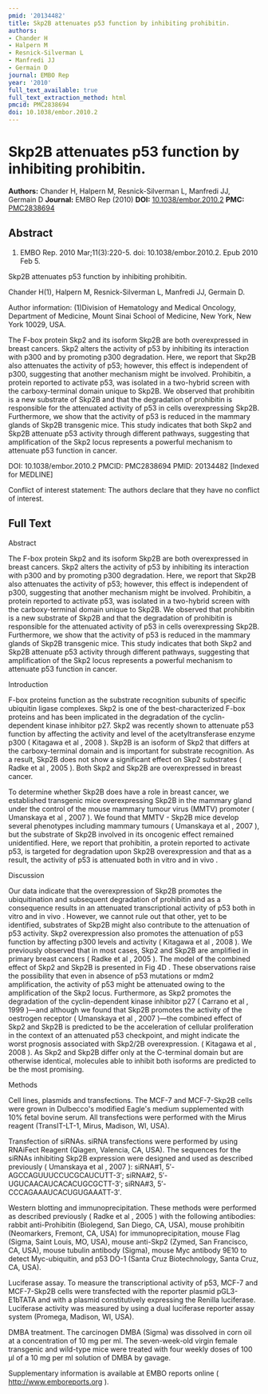 ```yaml
---
pmid: '20134482'
title: Skp2B attenuates p53 function by inhibiting prohibitin.
authors:
- Chander H
- Halpern M
- Resnick-Silverman L
- Manfredi JJ
- Germain D
journal: EMBO Rep
year: '2010'
full_text_available: true
full_text_extraction_method: html
pmcid: PMC2838694
doi: 10.1038/embor.2010.2
---
```


# Skp2B attenuates p53 function by inhibiting prohibitin.
**Authors:** Chander H, Halpern M, Resnick-Silverman L, Manfredi JJ, Germain D
**Journal:** EMBO Rep (2010)
**DOI:** [10.1038/embor.2010.2](https://doi.org/10.1038/embor.2010.2)
**PMC:** [PMC2838694](https://www.ncbi.nlm.nih.gov/pmc/articles/PMC2838694/)

## Abstract

1. EMBO Rep. 2010 Mar;11(3):220-5. doi: 10.1038/embor.2010.2. Epub 2010 Feb 5.

Skp2B attenuates p53 function by inhibiting prohibitin.

Chander H(1), Halpern M, Resnick-Silverman L, Manfredi JJ, Germain D.

Author information:
(1)Division of Hematology and Medical Oncology, Department of Medicine, Mount 
Sinai School of Medicine, New York, New York 10029, USA.

The F-box protein Skp2 and its isoform Skp2B are both overexpressed in breast 
cancers. Skp2 alters the activity of p53 by inhibiting its interaction with p300 
and by promoting p300 degradation. Here, we report that Skp2B also attenuates 
the activity of p53; however, this effect is independent of p300, suggesting 
that another mechanism might be involved. Prohibitin, a protein reported to 
activate p53, was isolated in a two-hybrid screen with the carboxy-terminal 
domain unique to Skp2B. We observed that prohibitin is a new substrate of Skp2B 
and that the degradation of prohibitin is responsible for the attenuated 
activity of p53 in cells overexpressing Skp2B. Furthermore, we show that the 
activity of p53 is reduced in the mammary glands of Skp2B transgenic mice. This 
study indicates that both Skp2 and Skp2B attenuate p53 activity through 
different pathways, suggesting that amplification of the Skp2 locus represents a 
powerful mechanism to attenuate p53 function in cancer.

DOI: 10.1038/embor.2010.2
PMCID: PMC2838694
PMID: 20134482 [Indexed for MEDLINE]

Conflict of interest statement: The authors declare that they have no conflict 
of interest.

## Full Text

Abstract

The F-box protein Skp2 and its isoform Skp2B are both overexpressed in breast cancers. Skp2 alters the activity of p53 by inhibiting its interaction with p300 and by promoting p300 degradation. Here, we report that Skp2B also attenuates the activity of p53; however, this effect is independent of p300, suggesting that another mechanism might be involved. Prohibitin, a protein reported to activate p53, was isolated in a two-hybrid screen with the carboxy-terminal domain unique to Skp2B. We observed that prohibitin is a new substrate of Skp2B and that the degradation of prohibitin is responsible for the attenuated activity of p53 in cells overexpressing Skp2B. Furthermore, we show that the activity of p53 is reduced in the mammary glands of Skp2B transgenic mice. This study indicates that both Skp2 and Skp2B attenuate p53 activity through different pathways, suggesting that amplification of the Skp2 locus represents a powerful mechanism to attenuate p53 function in cancer.

Introduction

F-box proteins function as the substrate recognition subunits of specific ubiquitin ligase complexes. Skp2 is one of the best-characterized F-box proteins and has been implicated in the degradation of the cyclin-dependent kinase inhibitor p27. Skp2 was recently shown to attenuate p53 function by affecting the activity and level of the acetyltransferase enzyme p300 ( Kitagawa et al , 2008 ). Skp2B is an isoform of Skp2 that differs at the carboxy-terminal domain and is important for substrate recognition. As a result, Skp2B does not show a significant effect on Skp2 substrates ( Radke et al , 2005 ). Both Skp2 and Skp2B are overexpressed in breast cancer.

To determine whether Skp2B does have a role in breast cancer, we established transgenic mice overexpressing Skp2B in the mammary gland under the control of the mouse mammary tumour virus (MMTV) promoter ( Umanskaya et al , 2007 ). We found that MMTV - Skp2B mice develop several phenotypes including mammary tumours ( Umanskaya et al , 2007 ), but the substrate of Skp2B involved in its oncogenic effect remained unidentified. Here, we report that prohibitin, a protein reported to activate p53, is targeted for degradation upon Skp2B overexpression and that as a result, the activity of p53 is attenuated both in vitro and in vivo .

Discussion

Our data indicate that the overexpression of Skp2B promotes the ubiquitination and subsequent degradation of prohibitin and as a consequence results in an attenuated transcriptional activity of p53 both in vitro and in vivo . However, we cannot rule out that other, yet to be identified, substrates of Skp2B might also contribute to the attenuation of p53 activity. Skp2 overexpression also promotes the attenuation of p53 function by affecting p300 levels and activity ( Kitagawa et al , 2008 ). We previously observed that in most cases, Skp2 and Skp2B are amplified in primary breast cancers ( Radke et al , 2005 ). The model of the combined effect of Skp2 and Skp2B is presented in Fig 4D . These observations raise the possibility that even in absence of p53 mutations or mdm2 amplification, the activity of p53 might be attenuated owing to the amplification of the Skp2 locus. Furthermore, as Skp2 promotes the degradation of the cyclin-dependent kinase inhibitor p27 ( Carrano et al , 1999 )—and although we found that Skp2B promotes the activity of the oestrogen receptor ( Umanskaya et al , 2007 )—the combined effect of Skp2 and Skp2B is predicted to be the acceleration of cellular proliferation in the context of an attenuated p53 checkpoint, and might indicate the worst prognosis associated with Skp2/2B overexpression. ( Kitagawa et al , 2008 ). As Skp2 and Skp2B differ only at the C-terminal domain but are otherwise identical, molecules able to inhibit both isoforms are predicted to be the most promising.

Methods

Cell lines, plasmids and transfections. The MCF-7 and MCF-7-Skp2B cells were grown in Dulbecco's modified Eagle's medium supplemented with 10% fetal bovine serum. All transfections were performed with the Mirus reagent (TransIT-LT-1, Mirus, Madison, WI, USA).

Transfection of siRNAs. siRNA transfections were performed by using RNAiFect Reagent (Qiagen, Valencia, CA, USA). The sequences for the siRNAs inhibiting Skp2B expression were designed and used as described previously ( Umanskaya et al , 2007 ): siRNA#1, 5′-AGCCAGUUUCCUCGCAUCUTT-3′; siRNA#2, 5′-UGUCAACAUCACACUGCGCTT-3′; siRNA#3, 5′-CCCAGAAAUCACUGUGAAATT-3′.

Western blotting and immunoprecipitation. These methods were performed as described previously ( Radke et al , 2005 ) with the following antibodies: rabbit anti-Prohibitin (Biolegend, San Diego, CA, USA), mouse prohibitin (Neomarkers, Fremont, CA, USA) for immunoprecipitation, mouse Flag (Sigma, Saint Louis, MO, USA), mouse anti-Skp2 (Zymed, San Francisco, CA, USA), mouse tubulin antibody (Sigma), mouse Myc antibody 9E10 to detect Myc-ubiquitin, and p53 DO-1 (Santa Cruz Biotechnology, Santa Cruz, CA, USA).

Luciferase assay. To measure the transcriptional activity of p53, MCF-7 and MCF-7-Skp2B cells were transfected with the reporter plasmid pGL3-E1bTATA and with a plasmid constitutively expressing the Renilla luciferase. Luciferase activity was measured by using a dual luciferase reporter assay system (Promega, Madison, WI, USA).

DMBA treatment. The carcinogen DMBA (Sigma) was dissolved in corn oil at a concentration of 10 mg per ml. The seven-week-old virgin female transgenic and wild-type mice were treated with four weekly doses of 100 μl of a 10 mg per ml solution of DMBA by gavage.

Supplementary information is available at EMBO reports online ( http://www.emboreports.org ).

